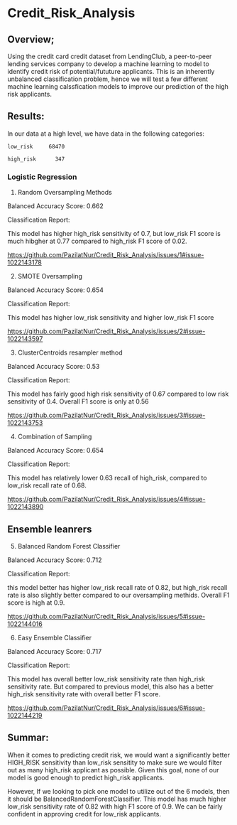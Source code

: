 # Credit_Risk_Analysis
## Overview;

Using the credit card credit dataset from LendingClub, a peer-to-peer lending services company to develop a machine learning to model to identify credit risk of potential/fututure applicants. This is an inherently unbalanced classification problem, hence we will test a few different machine learning calssfication models to improve our prediction of the high risk applicants. 

## Results:

In our data at a high level, we have data in the following categories:

    low_risk     68470 

    high_risk      347

### Logistic Regression

1. Random Oversampling Methods

Balanced Accuracy Score: 0.662

Classification Report:

This model has higher high_risk sensitivity of 0.7, but low_risk F1 score is much hibgher at 0.77 compared to high_risk F1 score of 0.02.

https://github.com/PazilatNur/Credit_Risk_Analysis/issues/1#issue-1022143178


2. SMOTE Oversampling

Balanced Accuracy Score: 0.654

Classification Report: 

This model has higher low_risk sensitivity and higher low_risk F1 score

https://github.com/PazilatNur/Credit_Risk_Analysis/issues/2#issue-1022143597



3. ClusterCentroids resampler method

Balanced Accuracy Score: 0.53

Classification Report: 

This model has fairly good high risk sensitivity of 0.67 compared to low risk sensitivity of 0.4.  Overall F1 score is only at 0.56

https://github.com/PazilatNur/Credit_Risk_Analysis/issues/3#issue-1022143753


4. Combination of Sampling

Balanced Accuracy Score: 0.654

Classification Report: 

This model has relatively lower 0.63 recall of high_risk, compared to low_risk recall rate of 0.68.

https://github.com/PazilatNur/Credit_Risk_Analysis/issues/4#issue-1022143890



## Ensemble leanrers 

5. Balanced Random Forest Classifier

Balanced Accuracy Score: 0.712

Classification Report: 

this model better has higher low_risk recall rate of 0.82, but high_risk recall rate is also slightly better compared to our oversampling methids. Overall F1 score is high at 0.9.

https://github.com/PazilatNur/Credit_Risk_Analysis/issues/5#issue-1022144016




6. Easy Ensemble Classifier

Balanced Accuracy Score: 0.717

Classification Report: 

This model has overall better low_risk sensitivity rate than high_risk sensitivity rate. But compared to previous model, this also has a better high_risk sensitivity rate with overall better F1 score.

https://github.com/PazilatNur/Credit_Risk_Analysis/issues/6#issue-1022144219




## Summar:

When it comes to predicting credit risk, we would want a significantly better HIGH_RISK sensitivity than low_risk sensitity to make sure we would filter out as many high_risk applicant as possible. Given this goal, none of our model is good enough to predict high_risk applicants. 

However, If we looking to pick one model to utilize out of the 6 models, then it should be BalancedRandomForestClassifier. This model has much higher low_risk sensitivity rate of 0.82 with high F1 score of 0.9. We can be fairly confident in approving credit for low_risk applicants. 










